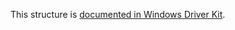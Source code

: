 This structure is [documented in Windows Driver Kit](https://learn.microsoft.com/en-us/windows-hardware/drivers/ddi/wdm/ns-wdm-_counted_reason_context).
